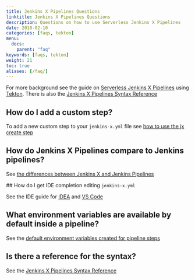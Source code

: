 ```yaml
---
title: Jenkins X Pipelines Questions
linktitle: Jenkins X Pipelines Questions
description: Questions on how to use Serverless Jenkins X Pipelines
date: 2018-02-10
categories: [faqs, tekton]
menu:
  docs:
    parent: "faq"
keywords: [faqs, tekton]
weight: 21
toc: true
aliases: [/faq/]
---
```


For more background see the guide on [Serverless Jenkins X Pipelines](/architecture/jenkins-x-pipelines/) using [Tekton](https://tekton.dev/). There is also the [Jenkins X Pipelines Syntax Reference](/architecture/pipeline-syntax-reference/)

## How do I add a custom step?

To add a new custom step to your `jenkins-x.yml` file see [how to use the jx create step](/architecture/jenkins-x-pipelines/#customising-the-pipelines)

## How do Jenkins X Pipelines compare to Jenkins pipelines?

See [the differences between Jenkins X and Jenkins Pipelines](/architecture/jenkins-x-pipelines/#differences-to-jenkins-pipelines)

## How do I get IDE completion editing `jenkins-x.yml`

See the IDE guide for [IDEA](/architecture/jenkins-x-pipelines/#editing-in-vs-code) and [VS Code](/architecture/jenkins-x-pipelines/#editing-in-vs-code) 

## What environment variables are available by default inside a pipeline?

See the [default environment variables created for pipeline steps](/architecture/jenkins-x-pipelines/#default-environment-variables)

## Is there a reference for the syntax?

See the [Jenkins X Pipelines Syntax Reference](/architecture/pipeline-syntax-reference/)